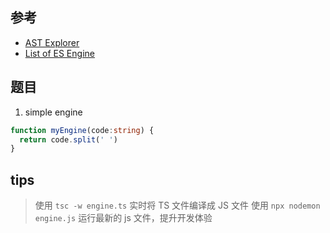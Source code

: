 ## 参考

- [AST Explorer](https://astexplorer.net/)
- [List of ES Engine](https://en.wikipedia.org/wiki/List_of_ECMAScript_engines)


## 题目

1. simple engine

```ts
function myEngine(code:string) {
  return code.split(' ')
}

```

## tips

> 使用 `tsc -w engine.ts` 实时将 TS 文件编译成 JS 文件
> 使用 `npx nodemon engine.js` 运行最新的 js 文件，提升开发体验